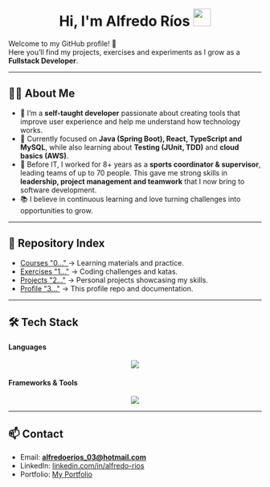 <h1 align="center"><b>Hi, I'm Alfredo Ríos</b> <img src="https://media.giphy.com/media/hvRJCLFzcasrR4ia7z/giphy.gif" width="35"></h1>

Welcome to my GitHub profile! 🚀  
Here you’ll find my projects, exercises and experiments as I grow as a **Fullstack Developer**.

---

## 👨‍💻 About Me
- 🌱 I’m a **self-taught developer** passionate about creating tools that improve user experience and help me understand how technology works.  
- 🎯 Currently focused on **Java (Spring Boot), React, TypeScript and MySQL**, while also learning about **Testing (JUnit, TDD)** and **cloud basics (AWS)**.  
- 💼 Before IT, I worked for 8+ years as a **sports coordinator & supervisor**, leading teams of up to 70 people. This gave me strong skills in **leadership, project management and teamwork** that I now bring to software development.  
- 📚 I believe in continuous learning and love turning challenges into opportunities to grow.  

---

## 📂 Repository Index
- [Courses "0..." ](#) → Learning materials and practice.  
- [Exercises "1..."](#) → Coding challenges and katas.  
- [Projects "2..."](#) → Personal projects showcasing my skills.  
- [Profile "3..."](#) → This profile repo and documentation.  

---

## 🛠️ Tech Stack

<h4>Languages</h4>
<p align="center">
  <img src="https://skillicons.dev/icons?i=html,css,tailwind,js,ts,java" />
</p>

<h4>Frameworks & Tools</h4>
<p align="center">
  <img src="https://skillicons.dev/icons?i=react,spring,mysql,git,github,aws" />
</p>

---

## 📫 Contact
- Email: **alfredoerios_03@hotmail.com**  
- LinkedIn: [linkedin.com/in/alfredo-rios](https://www.linkedin.com/in/alfredo-rios-010860101/)  
- Portfolio: [My Portfolio](https://tu-portafolio-link.com)  

